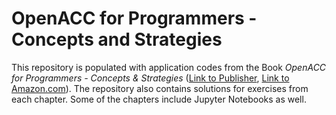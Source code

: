 # OpenACC for Programmers - Concepts and Strategies

This repository is populated with application codes from the Book *OpenACC for Programmers - Concepts &amp; Strategies* ([Link to Publisher](http://www.informit.com/store/openacc-for-programmers-concepts-and-strategies-9780134694283), [Link to Amazon.com](https://www.amazon.com/OpenACC-Programmers-Strategies-Sunita-Chandrasekaran/dp/0134694287)). The repository also contains solutions for exercises from each chapter. Some of the chapters include Jupyter Notebooks as well. 
